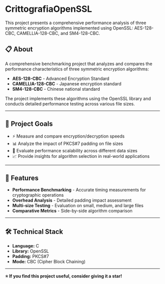 # CrittografiaOpenSSL
This project presents a comprehensive performance analysis of three symmetric encryption algorithms implemented using OpenSSL: AES-128-CBC, CAMELLIA-128-CBC, and SM4-128-CBC.




## 📋 About

A comprehensive benchmarking project that analyzes and compares the performance characteristics of three symmetric encryption algorithms:

- **AES-128-CBC** - Advanced Encryption Standard
- **CAMELLIA-128-CBC** - Japanese encryption standard
- **SM4-128-CBC** - Chinese national standard

The project implements these algorithms using the OpenSSL library and conducts detailed performance testing across various file sizes.

---

## 🎯 Project Goals

- ⚡ Measure and compare encryption/decryption speeds
- 📊 Analyze the impact of PKCS#7 padding on file sizes
- 🔄 Evaluate performance scalability across different data sizes
- 📈 Provide insights for algorithm selection in real-world applications

---

## 🚀 Features

- **Performance Benchmarking** - Accurate timing measurements for cryptographic operations
- **Overhead Analysis** - Detailed padding impact assessment
- **Multi-size Testing** - Evaluation on small, medium, and large files
- **Comparative Metrics** - Side-by-side algorithm comparison

---



## 🛠️ Technical Stack

- **Language:** C
- **Library:** OpenSSL
- **Padding:** PKCS#7
- **Mode:** CBC (Cipher Block Chaining)

---


**⭐ If you find this project useful, consider giving it a star!**

</div>
